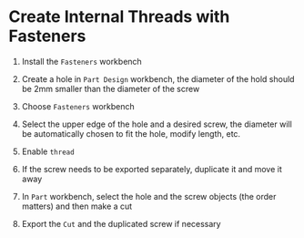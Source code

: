 # Create Internal Threads with Fasteners

1. Install the `Fasteners` workbench

2. Create a hole in `Part Design` workbench, the diameter of the hold should be 2mm smaller than the diameter of the screw

3. Choose `Fasteners` workbench

4. Select the upper edge of the hole and a desired screw, the diameter will be automatically chosen to fit the hole, modify length, etc.

5. Enable `thread`

6. If the screw needs to be exported separately, duplicate it and move it away

7. In `Part` workbench, select the hole and the screw objects (the order matters) and then make a cut

8. Export the `Cut` and the duplicated screw if necessary
